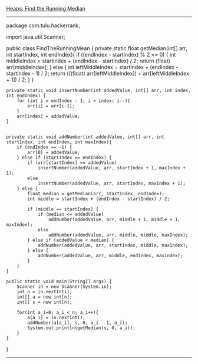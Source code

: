 [Heaps: Find the Running Median](https://www.hackerrank.com/challenges/ctci-find-the-running-median/problem)

***
package com.tulu.hackerrank;

import java.util.Scanner;

public class FindTheRunningMean {
    private static float getMedian(int[] arr, int startIndex, int endIndex){
        if ((endIndex - startIndex) % 2 == 0) {
            int middleIndex = startIndex + (endIndex - startIndex) / 2;
            return (float) arr[middleIndex];
        } else {
            int leftMiddleIndex = startIndex + (endIndex - startIndex - 1) / 2;
            return (((float) arr[leftMiddleIndex]) + arr[leftMiddleIndex + 1]) / 2;
        }
    }

    private static void insertNumber(int addedValue, int[] arr, int index, int endIndex) {
        for (int i = endIndex - 1; i > index; i--){
            arr[i] = arr[i-1];
        }
        arr[index] = addedValue;
    }


    private static void addNumber(int addedValue, int[] arr, int startIndex, int endIndex, int maxIndex){
        if (endIndex == -1) {
            arr[0] = addedValue;
        } else if (startIndex == endIndex) {
            if (arr[startIndex] <= addedValue)
                insertNumber(addedValue, arr, startIndex + 1, maxIndex + 1);
            else
                insertNumber(addedValue, arr, startIndex, maxIndex + 1);
        } else {
            float median = getMedian(arr, startIndex, endIndex);
            int middle = startIndex + (endIndex - startIndex) / 2;

            if (middle == startIndex) {
                if (median <= addedValue)
                    addNumber(addedValue, arr, middle + 1, middle + 1, maxIndex);
                else
                    addNumber(addedValue, arr, middle, middle, maxIndex);
            } else if (addedValue < median) {
                addNumber(addedValue, arr, startIndex, middle, maxIndex);
            } else {
                addNumber(addedValue, arr, middle, endIndex, maxIndex);
            }
        }
    }

    public static void main(String[] args) {
        Scanner in = new Scanner(System.in);
        int n = in.nextInt();
        int[] a = new int[n];
        int[] s = new int[n];

        for(int a_i=0; a_i < n; a_i++){
            a[a_i] = in.nextInt();
            addNumber(a[a_i], s, 0, a_i - 1, a_i);
            System.out.println(getMedian(s, 0, a_i));
        }
    }
}
***
